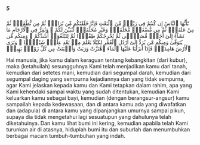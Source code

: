 ##### 5

<span class="ayah">يَٰٓأَيُّهَا ٱلنَّاسُ إِن كُنتُمْ فِى رَيْبٍۢ مِّنَ ٱلْبَعْثِ فَإِنَّا خَلَقْنَٰكُم مِّن تُرَابٍۢ ثُمَّ مِن نُّطْفَةٍۢ ثُمَّ مِنْ عَلَقَةٍۢ ثُمَّ مِن مُّضْغَةٍۢ مُّخَلَّقَةٍۢ وَغَيْرِ مُخَلَّقَةٍۢ لِّنُبَيِّنَ لَكُمْ ۚ وَنُقِرُّ فِى ٱلْأَرْحَامِ مَا نَشَآءُ إِلَىٰٓ أَجَلٍۢ مُّسَمًّۭى ثُمَّ نُخْرِجُكُمْ طِفْلًۭا ثُمَّ لِتَبْلُغُوٓا۟ أَشُدَّكُمْ ۖ وَمِنكُم مَّن يُتَوَفَّىٰ وَمِنكُم مَّن يُرَدُّ إِلَىٰٓ أَرْذَلِ ٱلْعُمُرِ لِكَيْلَا يَعْلَمَ مِنۢ بَعْدِ عِلْمٍۢ شَيْـًۭٔا ۚ وَتَرَى ٱلْأَرْضَ هَامِدَةًۭ فَإِذَآ أَنزَلْنَا عَلَيْهَا ٱلْمَآءَ ٱهْتَزَّتْ وَرَبَتْ وَأَنۢبَتَتْ مِن كُلِّ زَوْجٍۭ بَهِيجٍۢ</span>

<span class="ayah_translation">Hai manusia, jika kamu dalam keraguan tentang kebangkitan (dari kubur), maka (ketahuilah) sesungguhnya Kami telah menjadikan kamu dari tanah, kemudian dari setetes mani, kemudian dari segumpal darah, kemudian dari segumpal daging yang sempurna kejadiannya dan yang tidak sempurna, agar Kami jelaskan kepada kamu dan Kami tetapkan dalam rahim, apa yang Kami kehendaki sampai waktu yang sudah ditentukan, kemudian Kami keluarkan kamu sebagai bayi, kemudian (dengan berangsur-angsur) kamu sampailah kepada kedewasaan, dan di antara kamu ada yang diwafatkan dan (adapula) di antara kamu yang dipanjangkan umurnya sampai pikun, supaya dia tidak mengetahui lagi sesuatupun yang dahulunya telah diketahuinya. Dan kamu lihat bumi ini kering, kemudian apabila telah Kami turunkan air di atasnya, hiduplah bumi itu dan suburlah dan menumbuhkan berbagai macam tumbuh-tumbuhan yang indah.</span>

